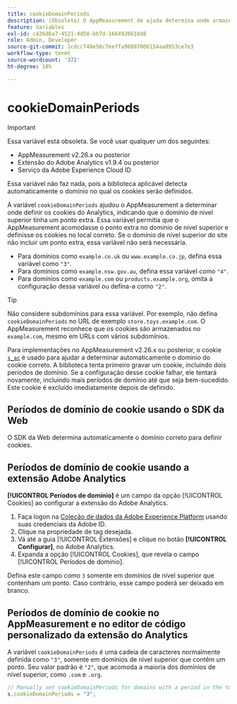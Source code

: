 ```yaml
---
title: cookieDomainPeriods
description: (Obsoleto) O AppMeasurement de ajuda determina onde armazenar cookies quando o domínio de nível superior de um site contém um ponto.
feature: Variables
exl-id: c426d6a7-4521-4d50-bb7d-1664920618d8
role: Admin, Developer
source-git-commit: 1cdcc748e50c7eeffa98897006154aa0953ce7e3
workflow-type: tm+mt
source-wordcount: '372'
ht-degree: 18%

---
```


# cookieDomainPeriods

>[!IMPORTANT]
>Essa variável está obsoleta. Se você usar qualquer um dos seguintes:
>
>* AppMeasurement v2.26.x ou posterior
>* Extensão do Adobe Analytics v1.9.4 ou posterior
>* Serviço da Adobe Experience Cloud ID
>
>Essa variável não faz nada, pois a biblioteca aplicável detecta automaticamente o domínio no qual os cookies serão definidos.

A variável `cookieDomainPeriods` ajudou o AppMeasurement a determinar onde definir os cookies do Analytics, indicando que o domínio de nível superior tinha um ponto extra. Essa variável permitia que o AppMeasurement acomodasse o ponto extra no domínio de nível superior e definisse os cookies no local correto. Se o domínio de nível superior do site não incluir um ponto extra, essa variável não será necessária.

* Para domínios como `example.co.uk` ou `www.example.co.jp`, defina essa variável como `"3"`.
* Para domínios como `example.nsw.gov.au`, defina essa variável como `"4"`.
* Para domínios como `example.com` ou `products.example.org`, omita a configuração dessa variável ou defina-a como `"2"`.

>[!TIP]
>
>Não considere subdomínios para essa variável. Por exemplo, não defina `cookieDomainPeriods` no URL de exemplo `store.toys.example.com`. O AppMeasurement reconhece que os cookies são armazenados no `example.com`, mesmo em URLs com vários subdomínios.

Para implementações no AppMeasurement v2.26.x ou posterior, o cookie [`s_ac`](https://experienceleague.adobe.com/pt-br/docs/core-services/interface/data-collection/cookies/analytics) é usado para ajudar a determinar automaticamente o domínio do cookie correto. A biblioteca tenta primeiro gravar um cookie, incluindo dois períodos de domínio. Se a configuração desse cookie falhar, ele tentará novamente, incluindo mais períodos de domínio até que seja bem-sucedido. Este cookie é excluído imediatamente depois de definido.

## Períodos de domínio de cookie usando o SDK da Web

O SDK da Web determina automaticamente o domínio correto para definir cookies.

## Períodos de domínio de cookie usando a extensão Adobe Analytics

**[!UICONTROL Períodos de domínio]** é um campo da opção [!UICONTROL Cookies] ao configurar a extensão do Adobe Analytics.

1. Faça logon na [Coleção de dados da Adobe Experience Platform](https://experience.adobe.com/data-collection) usando suas credenciais da Adobe ID.
1. Clique na propriedade de tag desejada.
1. Vá até a guia [!UICONTROL Extensões] e clique no botão **[!UICONTROL Configurar]**, no Adobe Analytics.
1. Expanda a opção [!UICONTROL Cookies], que revela o campo [!UICONTROL Períodos de domínio].

Defina este campo como `3` somente em domínios de nível superior que contenham um ponto. Caso contrário, esse campo poderá ser deixado em branco.

## Períodos de domínio de cookie no AppMeasurement e no editor de código personalizado da extensão do Analytics

A variável `cookieDomainPeriods` é uma cadeia de caracteres normalmente definida como `"3"`, somente em domínios de nível superior que contêm um ponto. Seu valor padrão é `"2"`, que acomoda a maioria dos domínios de nível superior, como `.com` e `.org`.

```js
// Manually set cookieDomainPeriods for domains with a period in the top-level domain, such as www.example.co.uk
s.cookieDomainPeriods = "3";
```

